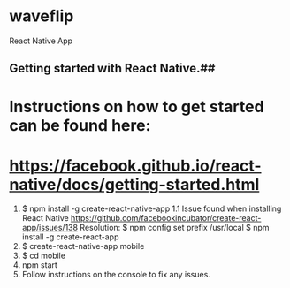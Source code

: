 # waveflip
React Native App

## Getting started with React Native.##
# Instructions on how to get started can be found here:
# https://facebook.github.io/react-native/docs/getting-started.html
1. $ npm install -g create-react-native-app
1.1 Issue found when installing React Native
    https://github.com/facebookincubator/create-react-app/issues/138
    Resolution:
    $ npm config set prefix /usr/local
    $ npm install -g create-react-app
2. $ create-react-native-app mobile
3. $ cd mobile
4. npm start
5. Follow instructions on the console to fix any issues.
